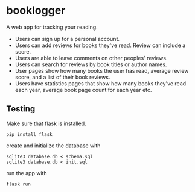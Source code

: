 # booklogger
A web app for tracking your reading.

- Users can sign up for a personal account.
- Users can add reviews for books they've read. Review can include a score.
- Users are able to leave comments on other peoples' reviews.
- Users can search for reviews by book titles or author names.
- User pages show how many books the user has read, average review score, and a list of their book reviews.
- Users have statistics pages that show how many books they've read each year, average book page count for each year etc.

## Testing

Make sure that flask is installed.
```
pip install flask
```

create and initialize the database with
```
sqlite3 database.db < schema.sql
sqlite3 database.db < init.sql
```

run the app with
```
flask run
```
